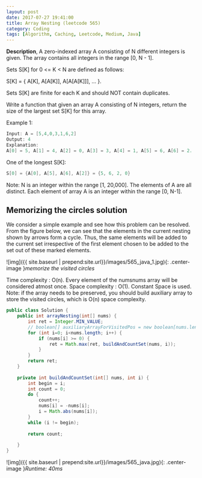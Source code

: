 ```yaml
---
layout: post
date: 2017-07-27 19:41:00
title: Array Nesting (leetcode 565)
category: Coding
tags: [Algorithm, Caching, Leetcode, Medium, Java]
---
```


**Description**,
A zero-indexed array A consisting of N different integers is given. The array contains all integers in the range [0, N - 1].

Sets S[K] for 0 <= K < N are defined as follows:

S[K] = { A[K], A[A[K]], A[A[A[K]]], ... }.

Sets S[K] are finite for each K and should NOT contain duplicates.

Write a function that given an array A consisting of N integers, return the size of the largest set S[K] for this array.

Example 1:
```java
Input: A = [5,4,0,3,1,6,2]
Output: 4
Explanation: 
A[0] = 5, A[1] = 4, A[2] = 0, A[3] = 3, A[4] = 1, A[5] = 6, A[6] = 2.
```

One of the longest S[K]:
```java
S[0] = {A[0], A[5], A[6], A[2]} = {5, 6, 2, 0}
```
Note:
N is an integer within the range [1, 20,000].
The elements of A are all distinct.
Each element of array A is an integer within the range [0, N-1].


## Memorizing the circles solution

We consider a simple example and see how this problem can be resolved. From the figure below, we can see that the elements in the current nesting shown by arrows form a cycle. Thus, the same elements will be added to the current set irrespective of the first element chosen to be added to the set out of these marked elements.

![img]({{ site.baseurl | prepend:site.url}}/images/565_java_1.jpg){: .center-image }*memorize the visited circles*

Time complexity : O(n). Every element of the numsnums array will be considered atmost once.
Space complexity : O(1). Constant Space is used.
Note: if the array needs to be preserved, you should build auxiliary array to store the visited circles, which is O(n) space complexity.

```java
public class Solution {
    public int arrayNesting(int[] nums) {
        int ret = Integer.MIN_VALUE;
        // boolean[] auxiliaryArrayForVisitedPos = new boolean[nums.length];
        for (int i=0; i<nums.length; i++) {
            if (nums[i] >= 0) {
                ret = Math.max(ret, buildAndCountSet(nums, i));
            }
        }
        return ret;
    }
    
    private int buildAndCountSet(int[] nums, int i) {
        int begin = i;
        int count = 0;
        do {
            count++;
            nums[i] = -nums[i];
            i = Math.abs(nums[i]);
        }
        while (i != begin);
        
        return count;
        
    }
}
```

![img]({{ site.baseurl | prepend:site.url}}/images/565_java.jpg){: .center-image }*Runtime: 40ms*
